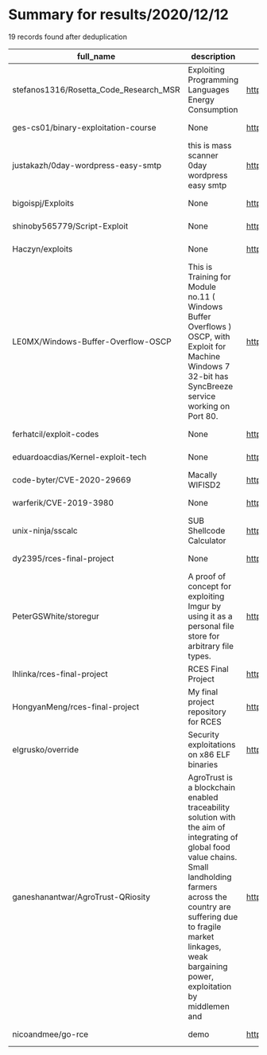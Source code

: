 
# Summary for results/2020/12/12
    
19 records found after deduplication

| full_name | description | html_url | matched_list | matched_count | pushed_at | size | stargazers_count | language | forks_count |
|----------------------------------------|------------------------------------------------------------------------------------------------------------------------------------------------------------------------------------------------------------------------------------------------------------------|-----------------------------------------------------------|----------------|-----------------|---------------------------|--------|--------------------|------------------|---------------|
| stefanos1316/Rosetta_Code_Research_MSR | Exploiting Programming Languages Energy Consumption | https://github.com/stefanos1316/Rosetta_Code_Research_MSR | ['exploit'] | 1 | 2020-12-12 12:14:32+00:00 | 129585 | 2 | | 1 |
| ges-cs01/binary-exploitation-course | None | https://github.com/ges-cs01/binary-exploitation-course | ['exploit'] | 1 | 2020-12-12 01:45:56+00:00 | 2 | 0 | Python | 0 |
| justakazh/0day-wordpress-easy-smtp | this is mass scanner 0day wordpress easy smtp | https://github.com/justakazh/0day-wordpress-easy-smtp | ['0day'] | 1 | 2020-12-12 17:45:06+00:00 | 7080 | 3 | nan | 3 |
| bigoispj/Exploits | None | https://github.com/bigoispj/Exploits | ['exploit'] | 1 | 2020-12-12 17:33:44+00:00 | 0 | 0 | | 0 |
| shinoby565779/Script-Exploit | None | https://github.com/shinoby565779/Script-Exploit | ['exploit'] | 1 | 2020-12-12 16:27:24+00:00 | 0 | 0 | | 0 |
| Haczyn/exploits | None | https://github.com/Haczyn/exploits | ['exploit'] | 1 | 2020-12-12 13:31:39+00:00 | 1 | 0 | | 0 |
| LE0MX/Windows-Buffer-Overflow-OSCP | This is Training for Module no.11 ( Windows Buffer Overflows ) OSCP, with Exploit for Machine Windows 7 32-bit has SyncBreeze service working on Port 80. | https://github.com/LE0MX/Windows-Buffer-Overflow-OSCP | ['exploit'] | 1 | 2020-12-12 13:26:38+00:00 | 7 | 1 | Python | 0 |
| ferhatcil/exploit-codes | None | https://github.com/ferhatcil/exploit-codes | ['exploit'] | 1 | 2020-12-12 09:17:41+00:00 | 2 | 0 | Python | 0 |
| eduardoacdias/Kernel-exploit-tech | None | https://github.com/eduardoacdias/Kernel-exploit-tech | ['exploit'] | 1 | 2020-12-12 02:11:18+00:00 | 2614 | 0 | C | 0 |
| code-byter/CVE-2020-29669 | Macally WIFISD2 | https://github.com/code-byter/CVE-2020-29669 | ['cve-2'] | 1 | 2020-12-12 13:00:37+00:00 | 2455 | 3 | Python | 3 |
| warferik/CVE-2019-3980 | None | https://github.com/warferik/CVE-2019-3980 | ['cve-2'] | 1 | 2020-12-12 03:41:43+00:00 | 121 | 16 | Python | 6 |
| unix-ninja/sscalc | SUB Shellcode Calculator | https://github.com/unix-ninja/sscalc | ['shellcode'] | 1 | 2020-12-12 15:52:11+00:00 | 4 | 4 | HTML | 0 |
| dy2395/rces-final-project | None | https://github.com/dy2395/rces-final-project | ['rce'] | 1 | 2020-12-12 06:00:45+00:00 | 22347 | 0 | Jupyter Notebook | 0 |
| PeterGSWhite/storegur | A proof of concept for exploiting Imgur by using it as a personal file store for arbitrary file types. | https://github.com/PeterGSWhite/storegur | ['exploit'] | 1 | 2020-12-12 15:15:55+00:00 | 10790 | 3 | Python | 0 |
| lhlinka/rces-final-project | RCES Final Project | https://github.com/lhlinka/rces-final-project | ['rce'] | 1 | 2020-12-12 01:58:59+00:00 | 12659 | 0 | Jupyter Notebook | 0 |
| HongyanMeng/rces-final-project | My final project repository for RCES | https://github.com/HongyanMeng/rces-final-project | ['rce'] | 1 | 2020-12-12 04:59:43+00:00 | 12264 | 0 | Jupyter Notebook | 0 |
| elgrusko/override | Security exploitations on x86 ELF binaries | https://github.com/elgrusko/override | ['exploit'] | 1 | 2020-12-12 18:57:59+00:00 | 87 | 0 | C | 0 |
| ganeshanantwar/AgroTrust-QRiosity | AgroTrust is a blockchain enabled traceability solution with the aim of integrating of global food value chains. Small landholding farmers across the country are suffering due to fragile market linkages, weak bargaining power, exploitation by middlemen and | https://github.com/ganeshanantwar/AgroTrust-QRiosity | ['exploit'] | 1 | 2020-12-12 18:38:41+00:00 | 52 | 2 | JavaScript | 0 |
| nicoandmee/go-rce | demo | https://github.com/nicoandmee/go-rce | ['rce'] | 1 | 2020-12-12 18:11:35+00:00 | 4 | 0 | Go | 0 |
